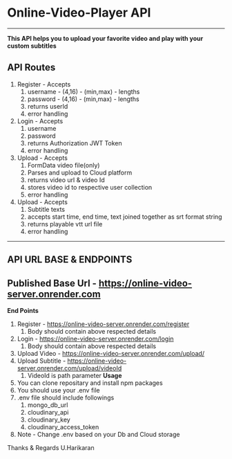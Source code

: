 # Online-Video-Player API
---
**This API helps you to upload your favorite video and play with your custom subtitles**

## API Routes

1. Register - Accepts
   1. username - (4,16) - (min,max) - lengths
   2. password - (4,16) - (min,max) - lengths
   3. returns userId
   4. error handling
2. Login - Accepts
   1. username
   2. password
   3. returns Authorization JWT Token
   4. error handling
3. Upload - Accepts
   1. FormData video file(only)
   2. Parses and upload to Cloud platform
   3. returns video url & video Id
   4. stores video id to respective user collection
   5. error handling
4. Upload - Accepts
   1. Subtitle texts
   2. accepts start time, end time, text joined together as srt format string
   3. returns playable vtt url file
   4. error handling

---
**API URL BASE & ENDPOINTS**
---
Published Base Url - https://online-video-server.onrender.com
---
**End Points**
1. Register - https://online-video-server.onrender.com/register
   1. Body should contain above respected details
2. Login - https://online-video-server.onrender.com/login
   1. Body should contain above respected details
3. Upload Video - https://online-video-server.onrender.com/upload/
4. Upload Subtitle - https://online-video-server.onrender.com/upload/videoId
   1. VideoId is path parameter
**Usage**
1. You can clone repositary and install npm packages
2. You should use your .env file
3. .env file should include followings
   1. mongo_db_url
   2. cloudinary_api
   3. cloudinary_key
   4. cloudinary_access_token
4. Note - Change .env based on your Db and Cloud storage

Thanks & Regards
   U.Harikaran
